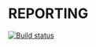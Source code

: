 # REPORTING
[![Build status](https://ci.appveyor.com/api/projects/status/tt6lp7gchya2ty0v/branch/main?svg=true)](https://ci.appveyor.com/project/MigAnn/reporting/branch/main)

